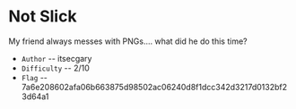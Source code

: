 # Not Slick

My friend always messes with PNGs.... what did he do this time?

- `Author` -- itsecgary
- `Difficulty` -- 2/10
- `Flag` -- 7a6e208602afa06b663875d98502ac06240d8f1dcc342d3217d0132bf23d64a1
